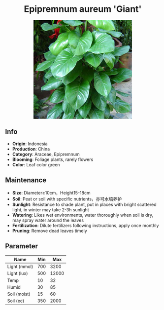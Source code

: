 <h1 align='center'>Epipremnum aureum 'Giant'</h1>
<p align="center">
    <img 
        align='center'
        width='320'
        src="../images/epipremnum aureum giant.png" 
        alt='Epipremnum aureum 'Giant'' />
</p>

## Info

 - **Origin**: Indonesia
 - **Production**: China
 - **Category**: Araceae, Epipremnum
 - **Blooming**: Foliage plants, rarely flowers
 - **Color**: Leaf color green

## Maintenance

 - **Size**: Diameter≥10cm，Height15-18cm
 - **Soil**: Peat or soil with specific nutrients，亦可水培养护
 - **Sunlight**: Resistance to shade plant, put in places with bright scattered light, in winter may take 2-3h sunlight
 - **Watering**: Likes wet environments, water thoroughly when soil is dry, may spray water around the leaves
 - **Fertilization**: Dilute fertilizers following instructions, apply once monthly
 - **Pruning**: Remove dead leaves timely

## Parameter

| Name         | Min  | Max   |
|--------------|------|-------|
| Light (mmol) | 700 | 3200  |
| Light (lux)  | 500 | 12000 |
| Temp         | 10    | 32    |
| Humid        | 30   | 85    |
| Soil (moist) | 15   | 60    |
| Soil (ec)    | 350  | 2000  |